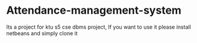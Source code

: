 # Attendance-management-system
Its a project for ktu s5 cse dbms project, If you want to use it please install netbeans and simply clone it
